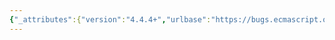 ```yaml
---
{"_attributes":{"version":"4.4.4+","urlbase":"https://bugs.ecmascript.org/","maintainer":"dherman@mozilla.com"},"bug":{"bug_id":4492,"creation_ts":"2015-08-21 14:11:00 -0700","short_desc":"14.3.3 ExpectedArgumentCount: Missing comma","delta_ts":"2015-10-04 17:20:06 -0700","product":"ECMA-262 Edition 6","component":"editorial issues","version":"unspecified","rep_platform":"All","op_sys":"All","bug_status":"RESOLVED","resolution":"FIXED","priority":"Normal","bug_severity":"normal","everconfirmed":true,"reporter":{"uid":"andrebargull","name":"André Bargull"},"assigned_to":{"uid":"allen","name":"Allen Wirfs-Brock"},"cc":"brterlso","long_desc":[{"commentid":14653,"comment_count":0,"who":{"uid":"andrebargull","name":"André Bargull"},"bug_when":"2015-08-21 14:11:25 -0700","thetext":"14.3.3 Static Semantics: ExpectedArgumentCount\n\nAdd comma after \"true\" in step 1."},{"commentid":14790,"comment_count":1,"who":{"uid":"brterlso","name":"Brian Terlson"},"bug_when":"2015-10-04 17:20:06 -0700","thetext":"Fixed in ES2016 Draft."}]}}
---
```

